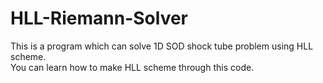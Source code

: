 # HLL-Riemann-Solver
This is a program which can solve 1D SOD shock tube problem using HLL scheme. <br>
You can learn how to make HLL scheme through this code.
